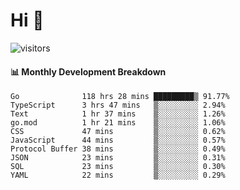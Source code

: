 # Hi 👋
 
![visitors](https://visitor-badge.glitch.me/badge?page_id=sorcererxw.sorcererx)

#### 📊 Monthly Development Breakdown

<!--START_SECTION:waka-->
```text
Go              118 hrs 28 mins █████████▒ 91.77%
TypeScript      3 hrs 47 mins   ▒░░░░░░░░░ 2.94%
Text            1 hr 37 mins    ▒░░░░░░░░░ 1.26%
go.mod          1 hr 21 mins    ▒░░░░░░░░░ 1.06%
CSS             47 mins         ▒░░░░░░░░░ 0.62%
JavaScript      44 mins         ▒░░░░░░░░░ 0.57%
Protocol Buffer 38 mins         ▒░░░░░░░░░ 0.49%
JSON            23 mins         ▒░░░░░░░░░ 0.31%
SQL             23 mins         ▒░░░░░░░░░ 0.30%
YAML            22 mins         ▒░░░░░░░░░ 0.29%
```
<!--END_SECTION:waka-->
